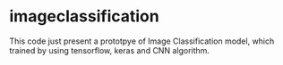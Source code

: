 # imageclassification
This code just present a prototpye of Image Classification model, which trained by using tensorflow, keras and CNN algorithm.

